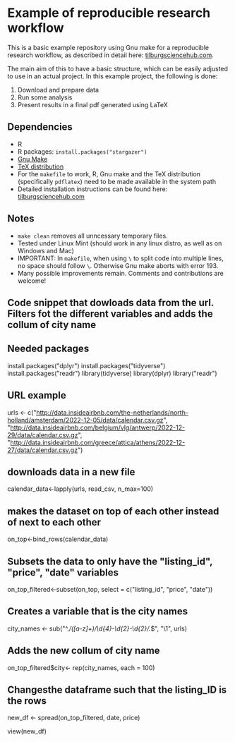 # Example of reproducible research workflow 

This is a basic example repository using Gnu make for a reproducible research workflow, as described in detail here: [tilburgsciencehub.com](http://tilburgsciencehub.com/). 

The main aim of this to have a basic structure, which can be easily adjusted to use in an actual project.  In this example project, the following is done: 
1. Download and prepare data
2. Run some analysis
3. Present results in a final pdf generated using LaTeX

## Dependencies
- R 
- R packages: `install.packages("stargazer")`
- [Gnu Make](https://tilburgsciencehub.com/get/make) 
- [TeX distribution](https://tilburgsciencehub.com/get/latex/?utm_campaign=referral-short)
- For the `makefile` to work, R, Gnu make and the TeX distribution (specifically `pdflatex`) need to be made available in the system path 
- Detailed installation instructions can be found here: [tilburgsciencehub.com](http://tilburgsciencehub.com/)


## Notes
- `make clean` removes all unncessary temporary files. 
- Tested under Linux Mint (should work in any linux distro, as well as on Windows and Mac) 
- IMPORTANT: In `makefile`, when using `\` to split code into multiple lines, no space should follow `\`. Otherwise Gnu make aborts with error 193. 
- Many possible improvements remain. Comments and contributions are welcome!


## Code snippet that dowloads data from the url. Filters fot the different variables and adds the collum of city name

## Needed packages
install.packages("dplyr")
install.packages("tidyverse")
install.packages("readr")
library(tidyverse)
library(dplyr)
library("readr")

## URL example
urls <- c("http://data.insideairbnb.com/the-netherlands/north-holland/amsterdam/2022-12-05/data/calendar.csv.gz", "http://data.insideairbnb.com/belgium/vlg/antwerp/2022-12-29/data/calendar.csv.gz", "http://data.insideairbnb.com/greece/attica/athens/2022-12-27/data/calendar.csv.gz")

## downloads data in a new file

calendar_data<-lapply(urls, read_csv, n_max=100)

## makes the dataset on top of each other instead of next to each other
on_top<-bind_rows(calendar_data)

## Subsets the data to only have the "listing_id", "price", "date" variables
on_top_filtered<-subset(on_top, select = c("listing_id", "price", "date"))

## Creates a variable that is the city names
city_names <- sub("^.*/([a-z]+)/\\d{4}-\\d{2}-\\d{2}/.*$", "\\1", urls)

## Adds the new collum of city name
on_top_filtered$city<- rep(city_names, each = 100)

## Changesthe dataframe such that the listing_ID is the rows
new_df <- spread(on_top_filtered, date, price)


view(new_df)


